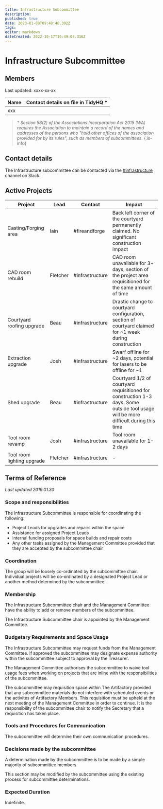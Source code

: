```yaml
---
title: Infrastructure Subcommittee
description: 
published: true
date: 2023-01-08T09:48:48.392Z
tags: 
editor: markdown
dateCreated: 2022-10-17T16:49:03.316Z
---
```


# Infrastructure Subcommittee

## Members

Last updated: xxxx-xx-xx

| Name                  | Contact details on file in TidyHQ † |
| --------------------- | ----------------------------------- |
| xxx                   |                                     |

> † *Section 58(2) of the Associations Incorporation Act 2015 (WA) requires the Association to maintain a record of the names and addresses of the persons who "hold other offices of the association provided for by its rules", such as members of subcommittees.*
{.is-info}

## Contact details

The Infrastructure subcommittee can be contacted via the [#infrastructure](https://perthartifactory.slack.com/archives/CFWCKULHY) channel on Slack.

## Active Projects

| Project                    | Lead     | Contact          | Impact                                                                                                                              |
|----------------------------|----------|------------------|-------------------------------------------------------------------------------------------------------------------------------------|
| Casting/Forging area       | Iain     | \#fireandforge   | Back left corner of the courtyard permanently claimed. No significant construction impact                                           |
| CAD room rebuild           | Fletcher | \#infrastructure | CAD room unavailable for 3+ days, section of the project area requisitioned for the same amount of time                             |
| Courtyard roofing upgrade  | Beau     | \#infrastructure | Drastic change to courtyard configuration, section of courtyard claimed for \~1 week during construction                            |
| Extraction upgrade         | Josh     | \#infrastructure | Swarf offline for \~2 days, potential for lasers to be offline for \~1                                                              |
| Shed upgrade               | Beau     | \#infrastructure | Courtyard 1/2 of courtyard requisitioned for construction 1-3 days. Some outside tool usage will be more difficult during this time |
| Tool room revamp           | Josh     | \#infrastructure | Tool room unavailable for 1-2 days                                                                                                  |
| Tool room lighting upgrade | Fletcher | \#infrastructure | \-                                                                                                                                  |

## Terms of Reference

*Last updated 2019.01.30*

### Scope and responsibilities

The Infrastructure Subcommittee is responsible for coordinating the following:

* Project Leads for upgrades and repairs within the space
* Assistance for assigned Project Leads
* Internal funding proposals for space builds and repair costs
* Any other tasks assigned by the Management Committee provided that they are accepted by the subcommittee chair

### Coordination

The group will be loosely co-ordinated by the subcommittee chair. Individual projects will be co-ordinated by a designated Project Lead or another method determined by the subcommittee.

### Membership

The Infrastructure Subcommittee chair and the Management Committee have the ability to add or remove members of the subcommittee.

The Infrastructure Subcommittee chair is appointed by the Management Committee.

### Budgetary Requirements and Space Usage

The Infrastructure Subcommittee may request funds from the Management Committee. If approved the subcommittee may designate expense authority within the subcommittee subject to approval by the Treasurer.

The Management Committee authorises the subcommittee to waive tool usage fees when working on projects that are inline with the responsibilities of the subcommittee.

The subcommittee may requisition space within The Artifactory provided that any subcommittee materials do not interfere with scheduled events or the activites of Artifactory Members. This requisition must be upheld at the next meeting of the Management Committee in order to continue. It is the responsibility of the subcommittee chair to notify the Secretary that a requisition has taken place.

### Tools and Procedures for Communication

The subcommittee will determine their own communication procedures.

### Decisions made by the subcommittee

A determination made by the subcommittee is to be made by a simple majority of subcommittee members.

This section may be modified by the subcommittee using the existing process for subcommittee determinations.

### Expected Duration

Indefinite.
